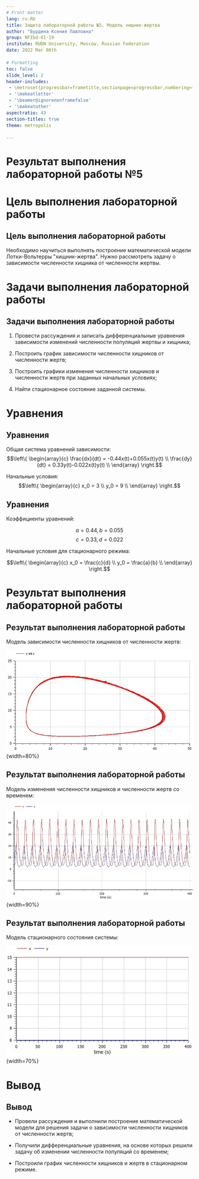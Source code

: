 ```yaml
---
# Front matter
lang: ru-RU
title: Защита лабораторной работы №5. Модель хищник-жертва
author: "Бурдина Ксения Павловна"
group: NFIbd-01-19
institute: RUDN University, Moscow, Russian Federation
date: 2022 Mar 08th

# Formatting
toc: false
slide_level: 2
header-includes: 
 - \metroset{progressbar=frametitle,sectionpage=progressbar,numbering=fraction}
 - '\makeatletter'
 - '\beamer@ignorenonframefalse'
 - '\makeatother'
aspectratio: 43
section-titles: true
theme: metropolis

---
```


# Результат выполнения лабораторной работы №5

# Цель выполнения лабораторной работы 

## Цель выполнения лабораторной работы

Необходимо научиться выполнять построение математической модели Лотки-Вольтерры "хищник-жертва". Нужно рассмотреть задачу о зависимости численности хищника от численности жертвы.

# Задачи выполнения лабораторной работы

## Задачи выполнения лабораторной работы

1. Провести рассуждения и записать дифференциальные уравнения зависимости изменений численности популяций жертвы и хищника;

2. Построить график зависимости численности хищников от численности жертв;

3. Построить графики изменения численности хищников и численности жертв при заданных начальных условиях;

4. Найти стационарное состояние заданной системы.

# Уравнения

## Уравнения

Общая система уравнений зависимости:
$$\left\{ 
\begin{array}{c}
\frac{dx}{dt} = -0.44x(t)+0.055x(t)y(t) \\ 
\frac{dy}{dt} = 0.33y(t)-0.022x(t)y(t) \\ 
\end{array}
\right.$$

Начальные условия:
$$\left\{ 
\begin{array}{c}
x_0 = 3 \\
y_0 = 9 \\
\end{array}
\right.$$

## Уравнения

Коэффициенты уравнений:

$$a = 0.44, b = 0.055$$
$$c = 0.33, d = 0.022$$

Начальные условия для стационарного режима:

$$\left\{ 
\begin{array}{c}
x_0 = \frac{c}{d} \\
y_0 = \frac{a}{b} \\
\end{array}
\right.$$

# Результат выполнения лабораторной работы

## Результат выполнения лабораторной работы

Модель зависимости численности хищников от численности жертв:

![рис 1. График зависимости численности хищников от численности жертв](screenshots/graph_xy.jpg){width=80%}

## Результат выполнения лабораторной работы

Модель изменения численности хищников и численности жертв со временем:

![рис 2. График зависимости численности популяций от времени](screenshots/graph.jpg){width=90%}

## Результат выполнения лабораторной работы

Модель стационарного состояния системы:

![рис 3. График численности популяций в стационарном режиме](screenshots/graph_st.jpg){width=70%}

# Вывод

## Вывод

- Провели рассуждения и выполнили построение математической модели для решения задачи о зависимости численности хищников от численности жертв;

-  Получили дифференциальные уравнения, на основе которых решили задачу об изменении численности популяций со временем;

- Построили график численности хищников и жертв в стационарном режиме.

